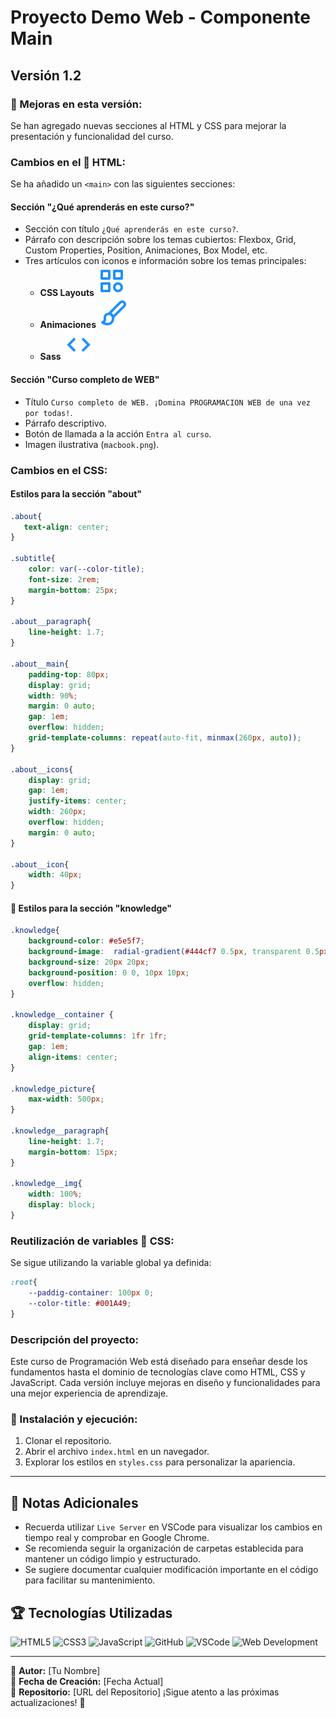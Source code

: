 # Proyecto Demo Web - Componente Main

## Versión 1.2

### 📌 Mejoras en esta versión:

Se han agregado nuevas secciones al HTML y CSS para mejorar la presentación y funcionalidad del curso.

### Cambios en el 🔹 HTML:

Se ha añadido un `<main>` con las siguientes secciones:

#### Sección "¿Qué aprenderás en este curso?"
- Sección con título `¿Qué aprenderás en este curso?`.
- Párrafo con descripción sobre los temas cubiertos: Flexbox, Grid, Custom Properties, Position, Animaciones, Box Model, etc.
- Tres artículos con iconos e información sobre los temas principales:
  - **CSS Layouts** ![🎨](./images/shapes.svg)
  - **Animaciones** ![🖌️](./images/paint.svg)
  - **Sass** ![💻](./images/code.svg)

#### Sección "Curso completo de WEB"
- Título `Curso completo de WEB. ¡Domina PROGRAMACION WEB de una vez por todas!`.
- Párrafo descriptivo.
- Botón de llamada a la acción `Entra al curso`.
- Imagen ilustrativa (`macbook.png`).

### Cambios en el CSS:

#### Estilos para la sección "about"
```css
.about{
   text-align: center;
}

.subtitle{
    color: var(--color-title);
    font-size: 2rem;
    margin-bottom: 25px;
}

.about__paragraph{
    line-height: 1.7;
}

.about__main{
    padding-top: 80px;
    display: grid;
    width: 90%;
    margin: 0 auto;
    gap: 1em;
    overflow: hidden;
    grid-template-columns: repeat(auto-fit, minmax(260px, auto));
}

.about__icons{
    display: grid;
    gap: 1em;
    justify-items: center;
    width: 260px;
    overflow: hidden;
    margin: 0 auto;
}

.about__icon{
    width: 40px;
}
```

#### 🎨 Estilos para la sección "knowledge"
```css
.knowledge{
    background-color: #e5e5f7;
    background-image:  radial-gradient(#444cf7 0.5px, transparent 0.5px), radial-gradient(#444cf7 0.5px, #e5e5f7 0.5px);
    background-size: 20px 20px;
    background-position: 0 0, 10px 10px;
    overflow: hidden;
}

.knowledge__container {
    display: grid;
    grid-template-columns: 1fr 1fr;
    gap: 1em;
    align-items: center;
}

.knowledge_picture{
    max-width: 500px;
}

.knowledge__paragraph{
    line-height: 1.7;
    margin-bottom: 15px;
}

.knowledge__img{
    width: 100%;
    display: block;
}
```

### Reutilización de variables 🎨  CSS:

Se sigue utilizando la variable global ya definida:
```css
:root{
    --paddig-container: 100px 0;
    --color-title: #001A49;
}
```

### Descripción del proyecto:
Este curso de Programación Web está diseñado para enseñar desde los fundamentos hasta el dominio de tecnologías clave como HTML, CSS y JavaScript. Cada versión incluye mejoras en diseño y funcionalidades para una mejor experiencia de aprendizaje.

### 🚀 Instalación y ejecución:
1. Clonar el repositorio.
2. Abrir el archivo `index.html` en un navegador.
3. Explorar los estilos en `styles.css` para personalizar la apariencia.

---
## 📢 Notas Adicionales
- Recuerda utilizar `Live Server` en VSCode para visualizar los cambios en tiempo real y comprobar en Google Chrome.
- Se recomienda seguir la organización de carpetas establecida para mantener un código limpio y estructurado.
- Se sugiere documentar cualquier modificación importante en el código para facilitar su mantenimiento.


## 🏆 Tecnologías Utilizadas

![HTML5](https://img.shields.io/badge/HTML5-E34F26?style=for-the-badge&logo=html5&logoColor=white)
![CSS3](https://img.shields.io/badge/CSS3-1572B6?style=for-the-badge&logo=css3&logoColor=white)
![JavaScript](https://img.shields.io/badge/JavaScript-F7DF1E?style=for-the-badge&logo=javascript&logoColor=black)
![GitHub](https://img.shields.io/badge/GitHub-181717?style=for-the-badge&logo=github&logoColor=white)
![VSCode](https://img.shields.io/badge/VSCode-007ACC?style=for-the-badge&logo=visual-studio-code&logoColor=white)
![Web Development](https://img.shields.io/badge/Web%20Development-4285F4?style=for-the-badge&logo=google-chrome&logoColor=white)

---
📌 **Autor:** [Tu Nombre]  
📅 **Fecha de Creación:** [Fecha Actual]  
🔗 **Repositorio:** [URL del Repositorio]
¡Sigue atento a las próximas actualizaciones! 🚀
